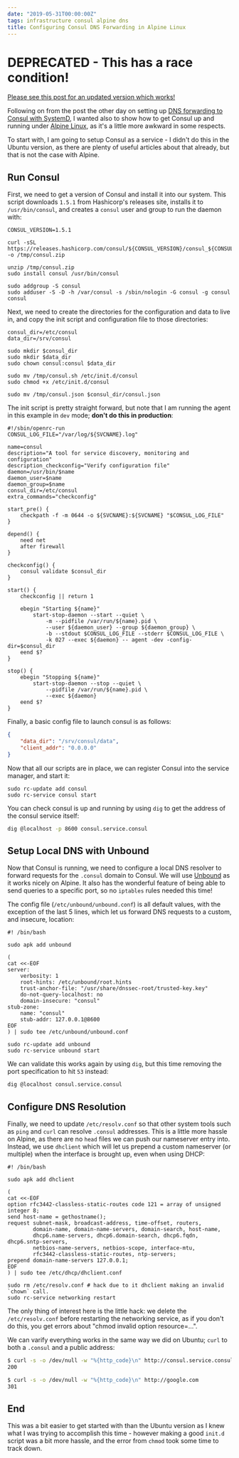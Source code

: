 ```yaml
---
date: "2019-05-31T00:00:00Z"
tags: infrastructure consul alpine dns
title: Configuring Consul DNS Forwarding in Alpine Linux
---
```


# DEPRECATED - This has a race condition!

[Please see this post for an updated version which works!](/2019/12/30/consul-alpine-dns-revisited/)

Following on from the post the other day on setting up [DNS forwarding to Consul with SystemD](/2019/05/29/consul-dns-forwarding/), I wanted also to show how to get Consul up and running under [Alpine Linux](https://www.alpinelinux.org/), as it's a little more awkward in some respects.

To start with, I am going to setup Consul as a service - I didn't do this in the Ubuntu version, as there are plenty of useful articles about that already, but that is not the case with Alpine.

## Run Consul

First, we need to get a version of Consul and install it into our system.  This script downloads `1.5.1` from Hashicorp's releases site, installs it to `/usr/bin/consul`, and creates a `consul` user and group to run the daemon with:

```shell
CONSUL_VERSION=1.5.1

curl -sSL https://releases.hashicorp.com/consul/${CONSUL_VERSION}/consul_${CONSUL_VERSION}_linux_amd64.zip -o /tmp/consul.zip

unzip /tmp/consul.zip
sudo install consul /usr/bin/consul

sudo addgroup -S consul
sudo adduser -S -D -h /var/consul -s /sbin/nologin -G consul -g consul consul

```

Next, we need to create the directories for the configuration and data to live in, and copy the init script and configuration file to those directories:

```shell
consul_dir=/etc/consul
data_dir=/srv/consul

sudo mkdir $consul_dir
sudo mkdir $data_dir
sudo chown consul:consul $data_dir

sudo mv /tmp/consul.sh /etc/init.d/consul
sudo chmod +x /etc/init.d/consul

sudo mv /tmp/consul.json $consul_dir/consul.json
```

The init script is pretty straight forward, but note that I am running the agent in this example in `dev` mode; **don't do this in production**:

```shell
#!/sbin/openrc-run
CONSUL_LOG_FILE="/var/log/${SVCNAME}.log"

name=consul
description="A tool for service discovery, monitoring and configuration"
description_checkconfig="Verify configuration file"
daemon=/usr/bin/$name
daemon_user=$name
daemon_group=$name
consul_dir=/etc/consul
extra_commands="checkconfig"

start_pre() {
    checkpath -f -m 0644 -o ${SVCNAME}:${SVCNAME} "$CONSUL_LOG_FILE"
}

depend() {
    need net
    after firewall
}

checkconfig() {
    consul validate $consul_dir
}

start() {
    checkconfig || return 1

    ebegin "Starting ${name}"
        start-stop-daemon --start --quiet \
            -m --pidfile /var/run/${name}.pid \
            --user ${daemon_user} --group ${daemon_group} \
            -b --stdout $CONSUL_LOG_FILE --stderr $CONSUL_LOG_FILE \
            -k 027 --exec ${daemon} -- agent -dev -config-dir=$consul_dir
    eend $?
}

stop() {
    ebegin "Stopping ${name}"
        start-stop-daemon --stop --quiet \
            --pidfile /var/run/${name}.pid \
            --exec ${daemon}
    eend $?
}
```

Finally, a basic config file to launch consul is as follows:

```json
{
    "data_dir": "/srv/consul/data",
    "client_addr": "0.0.0.0"
}
```

Now that all our scripts are in place, we can register Consul into the service manager, and start it:

```shell
sudo rc-update add consul
sudo rc-service consul start
```

You can check consul is up and running by using `dig` to get the address of the consul service itself:

```bash
dig @localhost -p 8600 consul.service.consul
```

## Setup Local DNS with Unbound

Now that Consul is running, we need to configure a local DNS resolver to forward requests for the `.consul` domain to Consul.  We will use [Unbound](https://nlnetlabs.nl/projects/unbound/about/) as it works nicely on Alpine.  It also has the wonderful feature of being able to send queries to a specific port, so no `iptables` rules needed this time!

The config file (`/etc/unbound/unbound.conf`) is all default values, with the exception of the last 5 lines, which let us forward DNS requests to a custom, and insecure, location:

```shell
#! /bin/bash

sudo apk add unbound

(
cat <<-EOF
server:
    verbosity: 1
    root-hints: /etc/unbound/root.hints
    trust-anchor-file: "/usr/share/dnssec-root/trusted-key.key"
    do-not-query-localhost: no
    domain-insecure: "consul"
stub-zone:
    name: "consul"
    stub-addr: 127.0.0.1@8600
EOF
) | sudo tee /etc/unbound/unbound.conf

sudo rc-update add unbound
sudo rc-service unbound start
```

We can validate this works again by using `dig`, but this time removing the port specification to hit `53` instead:

```bash
dig @localhost consul.service.consul
```

## Configure DNS Resolution

Finally, we need to update `/etc/resolv.conf` so that other system tools such as `ping` and `curl` can resolve `.consul` addresses.  This is a little more hassle on Alpine, as there are no `head` files we can push our nameserver entry into.  Instead, we use `dhclient` which will let us prepend a custom nameserver (or multiple) when the interface is brought up, even when using DHCP:

```shell
#! /bin/bash

sudo apk add dhclient

(
cat <<-EOF
option rfc3442-classless-static-routes code 121 = array of unsigned integer 8;
send host-name = gethostname();
request subnet-mask, broadcast-address, time-offset, routers,
        domain-name, domain-name-servers, domain-search, host-name,
        dhcp6.name-servers, dhcp6.domain-search, dhcp6.fqdn, dhcp6.sntp-servers,
        netbios-name-servers, netbios-scope, interface-mtu,
        rfc3442-classless-static-routes, ntp-servers;
prepend domain-name-servers 127.0.0.1;
EOF
) | sudo tee /etc/dhcp/dhclient.conf

sudo rm /etc/resolv.conf # hack due to it dhclient making an invalid `chown` call.
sudo rc-service networking restart
```

The only thing of interest here is the little hack: we delete the `/etc/resolv.conf` before restarting the networking service, as if you don't do this, you get errors about "chmod invalid option resource=...".

We can varify everything works in the same way we did on Ubuntu; `curl` to both a `.consul` and a public address:

```bash
$ curl -s -o /dev/null -w "%{http_code}\n" http://consul.service.consul:8500/ui/
200

$ curl -s -o /dev/null -w "%{http_code}\n" http://google.com
301
```

## End

This was a bit easier to get started with than the Ubuntu version as I knew what I was trying to accomplish this time - however making a good `init.d` script was a bit more hassle, and the error from `chmod` took some time to track down.